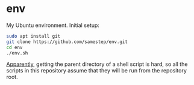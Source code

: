 # env

My Ubuntu environment. Initial setup:

```sh
sudo apt install git
git clone https://github.com/samestep/env.git
cd env
./env.sh
```

[Apparently](http://stackoverflow.com/q/59895/5044950), getting the parent
directory of a shell script is hard, so all the scripts in this repository
assume that they will be run from the repository root.

